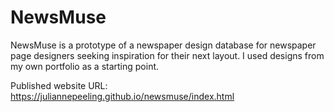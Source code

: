 # NewsMuse

NewsMuse is a prototype of a newspaper design database for newspaper page designers seeking inspiration for their next layout. I used designs from my own portfolio as a starting point.

Published website URL:  https://juliannepeeling.github.io/newsmuse/index.html
